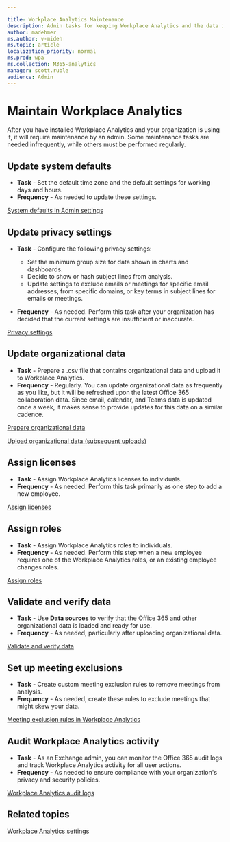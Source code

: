 ```yaml
---

title: Workplace Analytics Maintenance
description: Admin tasks for keeping Workplace Analytics and the data it uses up-to-date
author: madehmer
ms.author: v-mideh
ms.topic: article
localization_priority: normal 
ms.prod: wpa
ms.collection: M365-analytics
manager: scott.ruble
audience: Admin
---
```


# Maintain Workplace Analytics

After you have installed Workplace Analytics and your organization is using it, it will require maintenance by an admin. Some maintenance tasks are needed infrequently, while others must be performed regularly.  

## Update system defaults

 * **Task** - Set the default time zone and the default settings for working days and hours.  
 * **Frequency** - As needed to update these settings.

[System defaults in Admin settings](../use/admin-settings.md#system-defaults)

## Update privacy settings

 * **Task** - Configure the following privacy settings:

   * Set the minimum group size for data shown in charts and dashboards.
   * Decide to show or hash subject lines from analysis.
   * Update settings to exclude emails or meetings for specific email addresses, from specific domains, or key terms in subject lines for emails or meetings.

 * **Frequency** - As needed. Perform this task after your organization has decided that the current settings are insufficient or inaccurate.

[Privacy settings](../use/admin-settings.md#privacy-settings)

## Update organizational data

 * **Task** - Prepare a .csv file that contains organizational data and upload it to Workplace Analytics.  
 * **Frequency** - Regularly. You can update organizational data as frequently as you like, but it will be refreshed upon the latest Office 365 collaboration data. Since email, calendar, and Teams data is updated once a week, it makes sense to provide updates for this data on a similar cadence.

[Prepare organizational data](prepare-organizational-data.md)

[Upload organizational data (subsequent uploads)](upload-organizational-data.md)

## Assign licenses  

 * **Task** - Assign Workplace Analytics licenses to individuals.  
 * **Frequency** - As needed. Perform this task primarily as one step to add a new employee.

[Assign licenses](assign-licenses-to-population.md)

## Assign roles

 * **Task** - Assign Workplace Analytics roles to individuals.  
 * **Frequency** - As needed. Perform this step when a new employee requires one of the Workplace Analytics roles, or an existing employee changes roles.

[Assign roles](assign-roles-to-wpa-admins.md)

## Validate and verify data

 * **Task** - Use **Data sources** to verify that the Office 365 and other organizational data is loaded and ready for use.
 * **Frequency** - As needed, particularly after uploading organizational data.

[Validate and verify data](validate-verify-data.md)

## Set up meeting exclusions

 * **Task** - Create custom meeting exclusion rules to remove meetings from analysis.  
 * **Frequency** - As needed, create these rules to exclude meetings that might skew your data.

[Meeting exclusion rules in Workplace Analytics](../tutorials/meeting-exclusions-intro.md)

## Audit Workplace Analytics activity

 * **Task** - As an Exchange admin, you can monitor the Office 365 audit logs and track Workplace Analytics activity for all user actions.
 * **Frequency** - As needed to ensure compliance with your organization's privacy and security policies.

[Workplace Analytics audit logs](../setup/audit-logs.md)

## Related topics

[Workplace Analytics settings](../use/settings.md)